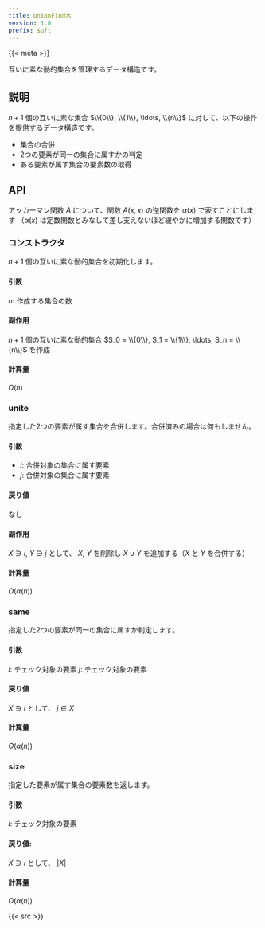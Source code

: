 ```yaml
---
title: UnionFind木
version: 1.0
prefix: $uft
---
```


{{< meta >}}

互いに素な動的集合を管理するデータ構造です。

## 説明
$n + 1$ 個の互いに素な集合 $\\{0\\}, \\{1\\}, \ldots, \\{n\\}$ に対して、以下の操作を提供するデータ構造です。
- 集合の合併
- 2つの要素が同一の集合に属すかの判定
- ある要素が属す集合の要素数の取得

## API

アッカーマン関数 $A$ について、関数 $A(x, x)$ の逆関数を $\alpha(x)$ で表すことにします
（$\alpha(x)$ は定数関数とみなして差し支えないほど緩やかに増加する関数です）

### コンストラクタ
$n + 1$ 個の互いに素な動的集合を初期化します。

#### 引数
$n$: 作成する集合の数

#### 副作用
$n + 1$ 個の互いに素な動的集合 $S_0 = \\{0\\}, S_1 = \\{1\\}, \ldots, S_n = \\{n\\}$ を作成

#### 計算量
$O(n)$

### unite
指定した2つの要素が属す集合を合併します。合併済みの場合は何もしません。

#### 引数
- $i$: 合併対象の集合に属す要素
- $j$: 合併対象の集合に属す要素

#### 戻り値
なし

#### 副作用
$X \ni i$, $Y \ni j$ として、 $X$, $Y$ を削除し $X \cup Y$ を追加する（$X$ と $Y$ を合併する）

#### 計算量
$O(\alpha(n))$

### same
指定した2つの要素が同一の集合に属すか判定します。

#### 引数
$i$: チェック対象の要素
$j$: チェック対象の要素

#### 戻り値
$X \ni i$ として、 $j \in X$

#### 計算量
$O(\alpha(n))$

### size
指定した要素が属す集合の要素数を返します。

#### 引数
$i$: チェック対象の要素

#### 戻り値:
$X \ni i$ として、 $|X|$

#### 計算量
$O(\alpha(n))$

{{< src >}}
